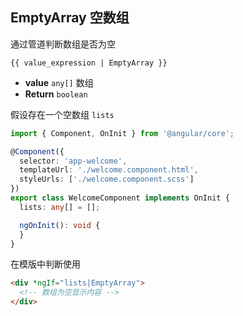 ## EmptyArray 空数组

通过管道判断数组是否为空

```
{{ value_expression | EmptyArray }}
```

- **value** `any[]` 数组
- **Return** `boolean`

假设存在一个空数组 `lists`

```typescript
import { Component, OnInit } from '@angular/core';

@Component({
  selector: 'app-welcome',
  templateUrl: './welcome.component.html',
  styleUrls: ['./welcome.component.scss']
})
export class WelcomeComponent implements OnInit {
  lists: any[] = [];

  ngOnInit(): void {
  }
}

```

在模版中判断使用

```html
<div *ngIf="lists|EmptyArray">
  <!-- 数组为空显示内容 -->
</div>
```
